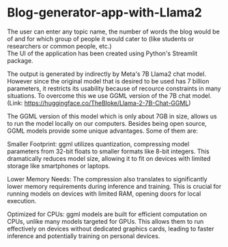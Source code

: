 # Blog-generator-app-with-Llama2

The user can enter any topic name, the number of words the blog would be of and for which group of people it would cater to (like students or researchers or common people, etc.)  
The UI of the application has been created using Python's Streamlit package. 

The output is generated by indirectly by Meta's 7B Llama2 chat model. However since the original model that is desired to be used has 7 billion parameters, it restricts its usability because of recource constraints in many situations.
To overcome this we use GGML version of the 7B chat model. (Link: https://huggingface.co/TheBloke/Llama-2-7B-Chat-GGML)

The GGML version of this model which is only about 7GB in size, allows us to run the model locally on our computers.
Besides being open source, GGML models provide some unique advantages. Some of them are:

Smaller Footprint: ggml utilizes quantization, compressing model parameters from 32-bit floats to smaller formats like 8-bit integers. This dramatically reduces model size, allowing it to fit on devices with limited storage like smartphones or laptops.

Lower Memory Needs: The compression also translates to significantly lower memory requirements during inference and training. This is crucial for running models on devices with limited RAM, opening doors for local execution.

Optimized for CPUs: ggml models are built for efficient computation on CPUs, unlike many models targeted for GPUs. This allows them to run effectively on devices without dedicated graphics cards, leading to faster inference and potentially training on personal devices.
